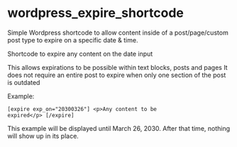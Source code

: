 # wordpress_expire_shortcode
Simple Wordpress shortcode to allow content inside of a post/page/custom post type to expire on a specific date &amp; time.

Shortcode to expire any content on the date input

This allows expirations to be possible within text blocks, posts and pages
It does not require an entire post to expire when only one section of the post is outdated

Example:

  <code>[expire exp_on="20300326"]
  &lt;p&gt;Any content to be expired&lt;/p&gt;
  [/expire]</code>

This example will be displayed until March 26, 2030. After that time, nothing will show up in its place.
